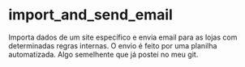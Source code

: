 # import_and_send_email
Importa dados de um site específico e envia email para as lojas com determinadas regras internas. O envio é feito por uma planilha automatizada. Algo semelhente que já postei no meu git.

